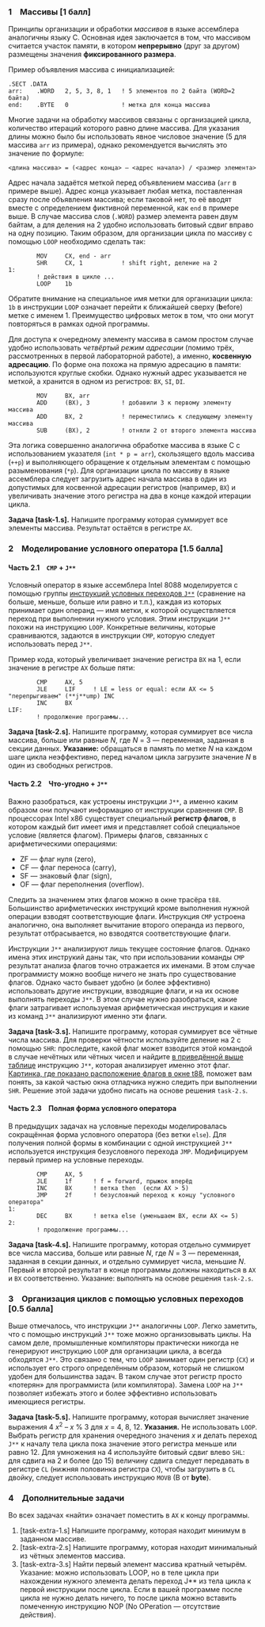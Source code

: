 [//]: <> ( assignment id: 9475 )

### 1 Массивы [1 балл]

Принципы организации и обработки _массивов_ в языке ассемблера аналогичны языку C. Основная идея заключается в том, что массивом считается участок памяти, в котором **непрерывно** (друг за другом) размещены значения **фиксированного размера**. 

Пример объявления массива с инициализацией:

    .SECT .DATA
    arr:    .WORD   2, 5, 3, 8, 1   ! 5 элементов по 2 байта (WORD=2 байта)
    end:    .BYTE   0               ! метка для конца массива

Многие задачи на обработку массивов связаны с организацией цикла, количество итераций которого равно длине массива. Для указания длины можно было бы использовать явное числовое значение (5 для массива `arr` из примера), однако рекомендуется вычислять это значение по формуле:

    <длина массива> = (<адрес конца> – <адрес начала>) / <размер элемента>

Адрес начала задаётся меткой перед объявлением массива (`arr` в примере выше). Адрес конца указывает любая метка, поставленная сразу после объявления массива; если таковой нет, то её вводят вместе с определением фиктивной переменной, как `end` в примере выше. В случае массива слов (`.WORD`) размер элемента равен двум байтам, а для деления на 2 удобно использовать битовый сдвиг вправо на одну позицию. Таким образом, для организации цикла по массиву с помощью `LOOP` необходимо сделать так:

            MOV     CX, end - arr
            SHR     CX, 1           ! shift right, деление на 2
    1:
            ! действия в цикле ...
            LOOP    1b

Обратите внимание на специальное имя метки для организации цикла: `1b` в инструкции
`LOOP` означает перейти к ближайшей сверху (**b**efore) метке с именем 1. Преимущество цифровых меток в том, что они могут повторяться в рамках одной программы.

Для доступа к очередному элементу массива в самом простом случае удобно использовать _четвёртый режим адресации_ (помимо трёх, рассмотренных в первой лабораторной работе), а именно, **косвенную адресацию**. По форме она похожа на прямую адресацию в памяти: используются круглые скобки. Однако нужный адрес указывается не меткой, а хранится в одном из регистров: `BX`, `SI`, `DI`.

            MOV     BX, arr
            ADD     (BX), 3         ! добавили 3 к первому элементу массива
            ADD     BX, 2           ! переместились к следующему элементу массива
            SUB     (BX), 2         ! отняли 2 от второго элемента массива

Эта логика совершенно аналогична обработке массива в языке C с использованием указателя (`int * p = arr`), скользящего вдоль массива (`++p`) и выполняющего обращение к отдельным элементам с помощью разыменования (`*p`). Для организации цикла по массиву в языке ассемблера следует загрузить адрес начала массива в один из допустимых для косвенной адресации регистров (например, `BX`) и увеличивать значение этого регистра на два в конце каждой итерации цикла.

**Задача [task-1.s].** Напишите программу которая суммирует все элементы массива. Результат остаётся в регистре `AX`.

### 2 Моделирование условного оператора [1.5 балла]

#### Часть 2.1 `CMP` + `J**`

Условный оператор в языке ассемблера Intel 8088 моделируется с помощью группы [инструкций условных переходов `J**`](http://edu.mmcs.sfedu.ru/draftfile.php/34/user/draft/233921678/jmp.png) (сравнение на больше, меньше, больше или равно и т.п.), каждая из которых принимает один операнд — имя метки, к которой осуществляется переход при выполнении нужного условия. Этим инструкции `J**` похожи на инструкцию `LOOP`. Конкретные величины, которые сравниваются, задаются в инструкции `CMP`, которую следует использовать перед `J**`.

Пример кода, который увеличивает значение регистра `BX` на 1, если значение в регистре `AX` больше пяти:

            CMP     AX, 5
            JLE     LIF     ! LE = less or equal: если AX <= 5 "перепрыгиваем" (**j**ump) INC
            INC     BX
    LIF:
            ! продолжение программы...

**Задача [task-2.s].** Напишите программу, которая суммирует все числа массива, больше или равные _N_, где _N_ = 3 — переменная, заданная в секции данных. **Указание:** обращаться в память по метке _N_ на каждом шаге цикла неэффективно, перед началом цикла загрузите значение _N_ в один из свободных регистров.

#### Часть 2.2 Что-угодно + `J**`

Важно разобраться, как устроены инструкции `J**`, а именно каким образом они получают информацию от инструкции сравнения `CMP`. В процессорах Intel x86 существует специальный **регистр флагов**, в котором каждый бит имеет имя и представляет собой специальное условие (является флагом). Примеры флагов, связанных с арифметическими операциями: 

* ZF — флаг нуля (zero), 
* CF — флаг переноса (carry), 
* SF — знаковый флаг (sign), 
* OF — флаг переполнения (overflow). 

Следить за значением этих флагов можно в окне трасёра `t88`. Большинство арифметических инструкций кроме выполнения нужной операции взводят соответствующие флаги. Инструкция `CMP` устроена аналогично, она выполняет вычитание второго операнда из первого, результат отбрасывается, но взводятся соответствующие флаги.

Инструкции `J**` анализируют лишь текущее состояние флагов. Однако имена этих инструкий даны так, что при использовании команды `CMP` результат анализа флагов точно отражается их именами. В этом случае программисту можно вообще ничего не знать про существование флагов. Однако часто бывает удобно (и более эффективно) использовать другие инструкции, взводящие флаги, и на их основе выполнять переходы `J**`. В этом случае нужно разобраться, какие флаги затрагивает используемая арифметическая инструкция и какие из команд `J**` анализируют именно эти флаги.

**Задача [task-3.s].** Напишите программу, которая суммирует все чётные числа массива. Для проверки чётности используйте деление на 2 с помощью `SHR`: проследите, какой флаг может взводится этой командой в случае нечётных или чётных чисел и найдите [в приведённой выше таблице](http://edu.mmcs.sfedu.ru/draftfile.php/34/user/draft/233921678/jmp.png) инструкцию `J**`, которая анализирует именно этот флаг. [Картинка, где показано расположение флагов в окне t88](http://edu.mmcs.sfedu.ru/draftfile.php/34/user/draft/233921678/flags.png), поможет вам понять, за какой частью окна отладчика нужно следить при выполнении `SHR`. Решение этой задачи удобно писать на основе решения `task-2.s`.

#### Часть 2.3 Полная форма условного оператора

В предыдущих задачах на условные переходы моделировалась сокращённая форма условного оператора (без ветки `else`). Для получения полной формы в комбинации с одной инструкцией `J**` используется инструкция безусловного перехода `JMP`. Модифицируем первый пример на условные переходы.

            CMP     AX, 5
            JLE     1f      ! f = forward, прыжок вперёд
            INC     BX      ! ветка then  (если AX > 5)
            JMP     2f      ! безусловный переход к концу "условного оператора"
    1:
            DEC     BX      ! ветка else (уменьшаем BX, если AX <= 5)
    2:
            ! продолжение программы...

**Задача [task-4.s].** Напишите программу, которая отдельно суммирует все числа массива, больше или равные _N_, где _N_ = 3 — переменная, заданная в секции данных, и отдельно суммирует числа, меньшие _N_. Первый и второй результат в конце программы должны находиться в `AX` и `BX` соответственно. Указание: выполнять на основе решения `task-2.s`.

### 3 Организация циклов с помощью условных переходов [0.5 балла]

Выше отмечалось, что инструкции `J**` аналогичны `LOOP`. Легко заметить, что с помощью инструкций `J**` тоже можно организовывать циклы. На самом деле, промышленные компиляторы практически никогда не генерируют инструкцию `LOOP` для организации цикла, а всегда обходятся `J**`. Это связано с тем, что `LOOP` занимает один регистр (`CX`) и использует его строго определённым образом, который не слишком удобен для большинства задач. В таком случае этот регистр просто «потерян» для программиста (или компилятора). Замена `LOOP` на `J**` позволяет избежать этого и более эффективно использовать имеющиеся регистры.

**Задача [task-5.s].** Напишите программу, которая вычисляет значение выражения 4 _x_<sup>2</sup> – _x_ % 3 для _x_ = 4, 8, 12. **Указания.** Не использовать `LOOP`. Выбрать регистр для хранения очередного значения _x_ и делать переход `J**` к началу тела цикла пока значение этого регистра меньше или равно 12. Для умножения на 4 используйте битовый сдвиг влево `SHL`: для сдвига на 2 и более (до 15) величину сдвига следует передавать в регистре `CL` (нижняя половинка регистра `CX`), чтобы загрузить в `CL` двойку, следует использовать инструкцию `MOVB` (B от **byte**).

### 4 Дополнительные задачи

Во всех задачах «найти» означает поместить в `AX` к концу программы.

1.  [task-extra-1.s] Напишите программу, которая находит минимум в заданном массиве.
2.  [task-extra-2.s] Напишите программу, которая находит минимальный из чётных элементов массива.
3.  [task-extra-3.s] Найти первый элемент массива кратный четырём. Указание: можно использовать LOOP, но в теле цикла при нахождении нужного элемента делать переход J** из тела цикла к первой инструкции после цикла. Если в вашей программе после цикла не нужно делать ничего, то после цикла можно вставить помеченную инструкцию NOP (No OPeration — отсутствие действия).

